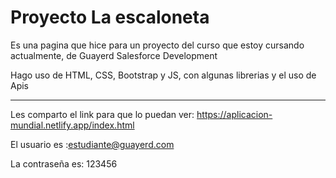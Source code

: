 # Proyecto La escaloneta

Es una pagina que hice para un proyecto del curso que estoy cursando actualmente, de Guayerd Salesforce Development

Hago uso de HTML, CSS, Bootstrap y JS, con algunas librerias y el uso de Apis

---
Les comparto el link para que lo puedan ver: https://aplicacion-mundial.netlify.app/index.html

El usuario es :estudiante@guayerd.com

La contraseña es: 123456
